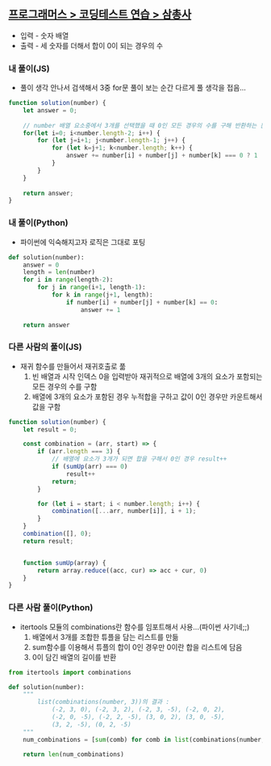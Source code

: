 ## [프로그래머스 > 코딩테스트 연습 > 삼총사](https://school.programmers.co.kr/learn/courses/30/lessons/131705)

* 입력 - 숫자 배열
* 출력 - 세 숫자를 더해서 합이 0이 되는 경우의 수

### 내 풀이(JS)

* 풀이 생각 안나서 검색해서 3중 for문 풀이 보는 순간 다르게 풀 생각을 접음...

```js
function solution(number) {
    let answer = 0;
    
    // number 배열 요소중에서 3개를 선택했을 때 0인 모든 경우의 수를 구해 반환하는 문제
    for(let i=0; i<number.length-2; i++) {
        for (let j=i+1; j<number.length-1; j++) {
            for (let k=j+1; k<number.length; k++) {
                answer += number[i] + number[j] + number[k] === 0 ? 1 : 0
            }
        }
    }
    
    return answer;
}
```

### 내 풀이(Python)

* 파이썬에 익숙해지고자 로직은 그대로 포팅

```Python
def solution(number):
    answer = 0
    length = len(number)
    for i in range(length-2):
        for j in range(i+1, length-1):
            for k in range(j+1, length):
                if number[i] + number[j] + number[k] == 0:
                    answer += 1
    
    return answer
```


### 다른 사람의 풀이(JS)

* 재귀 함수를 만들어서 재귀호출로 풂
  1. 빈 배열과 시작 인덱스 0을 입력받아 재귀적으로 배열에 3개의 요소가 포함되는 모든 경우의 수를 구함
  2. 배열에 3개의 요소가 포함된 경우 누적합을 구하고 값이 0인 경우만 카운트해서 값을 구함

```js
function solution(number) {
    let result = 0;

    const combination = (arr, start) => {
        if (arr.length === 3) {
            // 배열에 요소가 3개가 되면 합을 구해서 0인 경우 result++
            if (sumUp(arr) === 0)
                result++
            return;
        }

        for (let i = start; i < number.length; i++) {
            combination([...arr, number[i]], i + 1);
        }
    }
    combination([], 0);
    return result;


    function sumUp(array) {
        return array.reduce((acc, cur) => acc + cur, 0)
    }
}
```

### 다른 사람 풀이(Python)

* itertools 모듈의 combinations란 함수를 임포트해서 사용...(파이썬 사기네;;)
    1. 배열에서 3개를 조합한 튜플을 담는 리스트를 만듦
    2. sum함수를 이용해서 튜플의 합이 0인 경우만 0이란 합을 리스트에 담음
    3. 0이 담긴 배열의 길이를 반환

```python
from itertools import combinations

def solution(number):    
    """
        list(combinations(number, 3))의 결과 :
            (-2, 3, 0), (-2, 3, 2), (-2, 3, -5), (-2, 0, 2),
            (-2, 0, -5), (-2, 2, -5), (3, 0, 2), (3, 0, -5),
            (3, 2, -5), (0, 2, -5)
    """
    num_combinations = [sum(comb) for comb in list(combinations(number, 3)) if sum(comb) == 0]
    
    return len(num_combinations)
```
